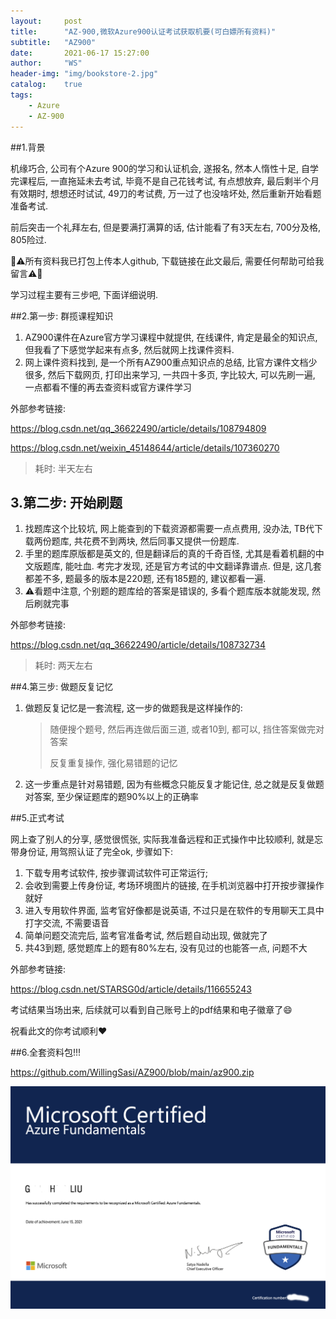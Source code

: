```yaml
---
layout:     post
title:      "AZ-900,微软Azure900认证考试获取机要(可白嫖所有资料)"
subtitle:   "AZ900"
date:       2021-06-17 15:27:00
author:     "WS"
header-img: "img/bookstore-2.jpg"
catalog:    true
tags:
    - Azure
    - AZ-900
---
```


##1.背景

机缘巧合, 公司有个Azure 900的学习和认证机会, 遂报名, 然本人惰性十足, 自学完课程后, 一直拖延未去考试, 毕竟不是自己花钱考试, 有点想放弃, 最后剩半个月有效期时, 想想还时试试, 49刀的考试费, 万一过了也没啥坏处, 然后重新开始看题准备考试.

前后突击一个礼拜左右, 但是要满打满算的话, 估计能看了有3天左右, 700分及格, 805险过.

🔞⚠️所有资料我已打包上传本人github, 下载链接在此文最后, 需要任何帮助可给我留言⚠️🔞

学习过程主要有三步吧, 下面详细说明.

##2.第一步: 群揽课程知识

1. AZ900课件在Azure官方学习课程中就提供, 在线课件, 肯定是最全的知识点, 但我看了下感觉学起来有点多, 然后就网上找课件资料.
2. 网上课件资料找到, 是一个所有AZ900重点知识点的总结, 比官方课件文档少很多, 然后下载网页, 打印出来学习, 一共四十多页, 字比较大, 可以先刷一遍, 一点都看不懂的再去查资料或官方课件学习

外部参考链接:

 https://blog.csdn.net/qq_36622490/article/details/108794809

https://blog.csdn.net/weixin_45148644/article/details/107360270

> 耗时: 半天左右

## 3.第二步: 开始刷题

1. 找题库这个比较坑, 网上能查到的下载资源都需要一点点费用, 没办法, TB代下载两份题库, 共花费不到两块, 然后同事又提供一份题库.
2. 手里的题库原版都是英文的, 但是翻译后的真的千奇百怪, 尤其是看着机翻的中文版题库, 能吐血. 考完才发现, 还是官方考试的中文翻译靠谱点. 但是, 这几套都差不多, 题最多的版本是220题, 还有185题的, 建议都看一遍.
3. ⚠️看题中注意, 个别题的题库给的答案是错误的, 多看个题库版本就能发现, 然后刷就完事

外部参考链接:

 https://blog.csdn.net/qq_36622490/article/details/108732734

> 耗时: 两天左右

##4.第三步: 做题反复记忆

1. 做题反复记忆是一套流程, 这一步的做题我是这样操作的:

   > 随便搜个题号, 然后再连做后面三道, 或者10到, 都可以, 挡住答案做完对答案
   >
   > 反复重复操作, 强化易错题的记忆

2. 这一步重点是针对易错题, 因为有些概念只能反复才能记住, 总之就是反复做题对答案, 至少保证题库的题90%以上的正确率

##5.正式考试

网上查了别人的分享, 感觉很慌张, 实际我准备远程和正式操作中比较顺利, 就是忘带身份证, 用驾照认证了完全ok, 步骤如下:

1. 下载专用考试软件, 按步骤调试软件可正常运行;
2. 会收到需要上传身份证, 考场环境图片的链接, 在手机浏览器中打开按步骤操作就好
3. 进入专用软件界面, 监考官好像都是说英语, 不过只是在软件的专用聊天工具中打字交流, 不需要语音
4. 简单问题交流完后, 监考官准备考试, 然后题自动出现, 做就完了
5. 共43到题, 感觉题库上的题有80%左右, 没有见过的也能答一点, 问题不大

外部参考链接:

 https://blog.csdn.net/STARSG0d/article/details/116655243

考试结果当场出来, 后续就可以看到自己账号上的pdf结果和电子徽章了😄

祝看此文的你考试顺利❤️

##6.全套资料包!!!

<https://github.com/WillingSasi/AZ900/blob/main/az900.zip>

![javascript](/img/az900.png)

